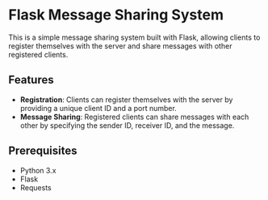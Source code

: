 # Flask Message Sharing System

This is a simple message sharing system built with Flask, allowing clients to register themselves with the server and share messages with other registered clients.

## Features

- **Registration**: Clients can register themselves with the server by providing a unique client ID and a port number.
- **Message Sharing**: Registered clients can share messages with each other by specifying the sender ID, receiver ID, and the message.

## Prerequisites

- Python 3.x
- Flask
- Requests
